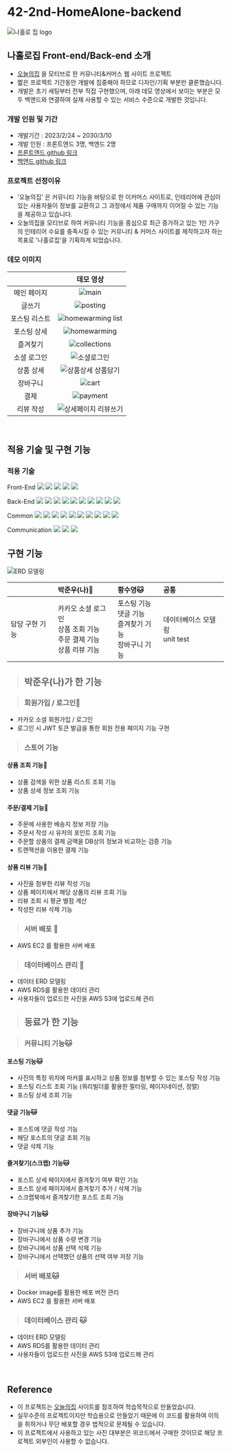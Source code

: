 # 42-2nd-HomeAlone-backend

![나홀로 집 logo](https://user-images.githubusercontent.com/120364901/224226499-fcf82559-10b3-4150-b417-b58712c67960.png)


## 나홀로집 Front-end/Back-end 소개

- [오늘의집](https://ohou.se/) 을 모티브로 한 커뮤니티&커머스 웹 사이트 프로젝트
- 짧은 프로젝트 기간동안 개발에 집중해야 하므로 디자인/기획 부분만 클론했습니다.
- 개발은 초기 세팅부터 전부 직접 구현했으며, 아래 데모 영상에서 보이는 부분은 모두 백앤드와 연결하여 실제 사용할 수 있는 서비스 수준으로 개발한 것입니다.

### 개발 인원 및 기간

- 개발기간 : 2023/2/24 ~ 2030/3/10
- 개발 인원 : 프론트엔드 3명, 백엔드 2명
- [프론트엔드 github 링크](https://github.com/wecode-bootcamp-korea/42-2nd-HomeAlone-frontend)
- [백엔드 github 링크](https://github.com/wecode-bootcamp-korea/42-2nd-HomeAlone-backend)

### 프로젝트 선정이유

- '오늘의집' 은 커뮤니티 기능을 바탕으로 한 이커머스 사이트로, 인테리어에 관심이 있는 사용자들이 정보를 교환하고 그 과정에서 제품 구매까지 이어질 수 있는 기능을 제공하고 있습니다. 
- 오늘의집을 모티브로 하여 커뮤니티 기능을 중심으로 최근 증가하고 있는 1인 가구의 인테리어 수요를 충족시킬 수 있는 커뮤니티 & 커머스 사이트를 제작하고자 하는 목표로 '나홀로집'을 기획하게 되었습니다.

### 데모 이미지


|                | 데모 영상 |
| :--------------: | :----------------: | 
| 메인 페이지 |![main](https://user-images.githubusercontent.com/120364901/224241210-6892776e-ef21-4321-9d29-231adfe8b887.gif)|
| 글쓰기 |![posting](https://user-images.githubusercontent.com/120364901/224242945-7676dc01-e987-48da-b521-b8592619a4fd.gif)|
| 포스팅 리스트 |![homewarming list](https://user-images.githubusercontent.com/120364901/224246136-8bf96a54-7d88-41c5-aa93-46a29214f3c4.gif)|
| 포스팅 상세 |![homewarming](https://user-images.githubusercontent.com/120364901/224245430-98e887b4-8fa4-47cb-a671-b53c2dbafc2a.gif)|
| 즐겨찾기 |![collections](https://user-images.githubusercontent.com/120364901/224243600-b9e9e04e-07d0-4c45-a28e-ff0d7fb4607b.gif)|
| 소셜 로그인 |![소셜로그인](https://user-images.githubusercontent.com/120364901/224242209-05b96158-44f9-434d-ade2-9bee2c2b2443.gif)|
| 상품 상세 |![상품상세 상품담기](https://user-images.githubusercontent.com/120364901/224245052-e609b98a-1a7e-4964-9035-5fc3f233ab84.gif)|
| 장바구니 |![cart](https://user-images.githubusercontent.com/120364901/224244090-152c4866-ac14-4104-84d5-63207e57f561.gif)|
| 결제 |![payment](https://user-images.githubusercontent.com/120364901/224244520-51a328d0-2089-4ac0-aa5d-dd1979a17e05.gif)|
| 리뷰 작성 |![상세페이지 리뷰쓰기](https://user-images.githubusercontent.com/120364901/224244837-abd0f6ef-829b-4616-8a2a-fa9c4648d572.gif)|


<br>

## 적용 기술 및 구현 기능

### 적용 기술

 Front-End
<img src="https://img.shields.io/badge/Javscript-F7DF1E?style=flat&amp;logo=javascript&amp;logoColor=white">
<img src="https://img.shields.io/badge/React.js-61DAFB?style=flat&amp;logo=React&amp;logoColor=white">
<img src="https://img.shields.io/badge/React Router-CA4245?style=flat&amp;logo=ReactRouter&amp;logoColor=white">
<img src="https://img.shields.io/badge/styled-components-DB7093?style=flat&amp;logo=styled-components-DB7093&amp;logoColor=white">
<img src="https://img.shields.io/badge/sass-CC6699?style=flat&logo=sass&logoColor=white"/>

 Back-End
 <img src="https://img.shields.io/badge/Javscript-F7DF1E?style=flat&amp;logo=javascript&amp;logoColor=white">
<img src="https://img.shields.io/badge/Node.js-339933?style=flat&amp;logo=Node.js&amp;logoColor=white">
<img src="https://img.shields.io/badge/Express-000000?style=flat&amp;logo=Express&amp;logoColor=white">
<img src="https://img.shields.io/badge/MySQL-4479A1?style=flat&amp;logo=MySQL&amp;logoColor=white">
<img src="https://img.shields.io/badge/JWT-CC6699?style=flat&amp;logo=JSON&amp;logoColor=white">
<img src="https://img.shields.io/badge/Dbmate-009DC7?style=flat&amp;logo=Bcrypt&amp;logoColor=white">
<img src="https://img.shields.io/badge/Bcrypt-CA424?style=flat&amp;logo=Bcrypt&amp;logoColor=white">
<img src="https://img.shields.io/badge/Nodemon-76D04B?style=flat&amp;logo=Nodemon&amp;logoColor=white">
<img src="https://img.shields.io/badge/Jest-C21325?style=flat&amp;logo=Jest&amp;logoColor=white">
<img src="https://img.shields.io/badge/Docker-2496ED?style=flat&logo=Docker&logoColor=white">


Common
<img src="https://img.shields.io/badge/Git-F05032?style=flat&amp;logo=Git&amp;logoColor=white">
<img src="https://img.shields.io/badge/GitHub-181717?style=flat&amp;logo=GitHub&amp;logoColor=white">
<img src="https://img.shields.io/badge/Prettier-F7B93E?style=flat&amp;logo=prettier&amp;logoColor=white">
<img src="https://img.shields.io/badge/RestfulAPI-F7533E?style=flat&amp;logo=RestfulAPII&amp;logoColor=white">
<img src="https://img.shields.io/badge/VSCode-007ACC?style=flat&amp;logo=Visual Studio Code&amp;logoColor=white">
<img src="https://img.shields.io/badge/Postman-FF6C37?style=flat&amp;logo=Postman&amp;logoColor=white">
<img src="https://img.shields.io/badge/AWS-232F3E?style=flat&amp;logo=AWS&amp;logoColor=white">
<img src="https://img.shields.io/badge/AWS_EC2-FF9900?style=flat&amp;logo=AWS_EC2&amp;logoColor=white">
<img src="https://img.shields.io/badge/AWS_RDS-527FFF?style=flat&amp;logo=AWS_RDS&amp;logoColor=white">
<img src="https://img.shields.io/badge/AWS_S3-569A31?style=flat&amp;logo=AWS_S3&amp;logoColor=white">

Communication
<img src="https://img.shields.io/badge/Slack-4A154B?style=flat&amp;logo=Slack&amp;logoColor=white">
<img src="https://img.shields.io/badge/Trello-0052CC?style=flat&amp;logo=Trello&amp;logoColor=white">
<img src="https://img.shields.io/badge/Notion-000000?style=flat&amp;logo=Notion&amp;logoColor=white">




## 구현 기능
![ERD 모델링](https://user-images.githubusercontent.com/120305083/224248281-b3b70387-2b6b-4029-b544-b2ef16bf46a0.png)

|                |          박준우(나)🐷            |              황수영🐱                   | 공통 |
| -------------- | :---------------- | :-------------------- | :-------------------- | 
| 담당 구현 기능 | 카카오 소셜 로그인<br> 상품 조회 기능 <br> 주문 결제 기능 <br> 상품 리뷰 기능 |  포스팅 기능 <br> 댓글 기능 <br> 즐겨찾기 기능 <br> 장바구니 기능 <br> |  데이터베이스 모델링 <br> unit test |

> ## 박준우(나)가 한 기능



> ### 회원가입 / 로그인🐷

- 카카오 소셜 회원가입 / 로그인
- 로그인 시 JWT 토큰 발급을 통한 회원 전용 페이지 기능 구현


> ### 스토어 기능

#### 상품 조회 기능🐷

- 상품 검색을 위한 상품 리스트 조회 기능
- 상품 상세 정보 조회 기능


#### 주문/결제 기능🐷
- 주문에 사용한 배송지 정보 저장 기능
- 주문서 작성 시 유저의 포인트 조회 기능 
- 주문할 상품의 결제 금액을 DB상의 정보과 비교하는 검증 기능
- 트랜잭션을 이용한 결제 기능


#### 상품 리뷰 기능🐷

- 사진을 첨부한 리뷰 작성 기능
- 상품 페이지에서 해당 상품의 리뷰 조회 기능
- 리뷰 조회 시 평균 별점 계산
- 작성한 리뷰 삭제 기능

> ### 서버 배포 🐷
- AWS EC2 를 활용한 서버 배포

>  ### 데이터베이스 관리 🐷
- 데이터 ERD 모델링
- AWS RDS를 활용한 데이터 관리
- 사용자들이 업로드한 사진을 AWS S3에 업로드해 관리



> ## 동료가 한 기능



> ### 커뮤니티 기능🐱

#### 포스팅 기능🐱

- 사진의 특정 위치에 마커를 표시하고 상품 정보를 첨부할 수 있는 포스팅 작성 기능
- 포스팅 리스트 조회 기능 (쿼리빌더를 활용한 필터링, 페이지네이션, 정렬)
- 포스팅 상세 조회 기능 

#### 댓글 기능🐱

- 포스트에 댓글 작성 기능
- 해당 포스트의 댓글 조회 기능
- 댓글 삭제 기능

#### 즐겨찾기(스크랩) 기능🐱

- 포스트 상세 페이지에서 즐겨찾기 여부 확인 기능
- 포스트 상세 페이지에서 즐겨찾기 추가 / 삭제 기능
- 스크랩북에서 즐겨찾기한 포스트 조회 기능

#### 장바구니 기능🐱

- 장바구니에 상품 추가 기능
- 장바구니에서 상품 수량 변경 기능
- 장바구니에서 상품 선택 삭제 기능
- 장바구니에서 선택했던 상품의 선택 여부 저장 기능

> ### 서버 배포🐱
- Docker image를 활용한 배포 버전 관리
- AWS EC2 를 활용한 서버 배포

> ### 데이터베이스 관리 🐱
- 데이터 ERD 모델링
- AWS RDS를 활용한 데이터 관리
- 사용자들이 업로드한 사진을 AWS S3에 업로드해 관리



<br>

## Reference

- 이 프로젝트는 [오늘의집](https://ohou.se/) 사이트를 참조하여 학습목적으로 만들었습니다.
- 실무수준의 프로젝트이지만 학습용으로 만들었기 때문에 이 코드를 활용하여 이득을 취하거나 무단 배포할 경우 법적으로 문제될 수 있습니다.
- 이 프로젝트에서 사용하고 있는 사진 대부분은 위코드에서 구매한 것이므로 해당 프로젝트 외부인이 사용할 수 없습니다.
